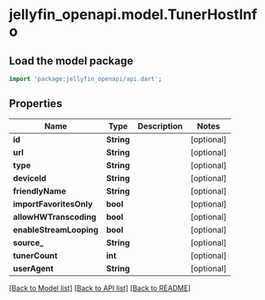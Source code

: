 # jellyfin_openapi.model.TunerHostInfo

## Load the model package
```dart
import 'package:jellyfin_openapi/api.dart';
```

## Properties
Name | Type | Description | Notes
------------ | ------------- | ------------- | -------------
**id** | **String** |  | [optional] 
**url** | **String** |  | [optional] 
**type** | **String** |  | [optional] 
**deviceId** | **String** |  | [optional] 
**friendlyName** | **String** |  | [optional] 
**importFavoritesOnly** | **bool** |  | [optional] 
**allowHWTranscoding** | **bool** |  | [optional] 
**enableStreamLooping** | **bool** |  | [optional] 
**source_** | **String** |  | [optional] 
**tunerCount** | **int** |  | [optional] 
**userAgent** | **String** |  | [optional] 

[[Back to Model list]](../README.md#documentation-for-models) [[Back to API list]](../README.md#documentation-for-api-endpoints) [[Back to README]](../README.md)



